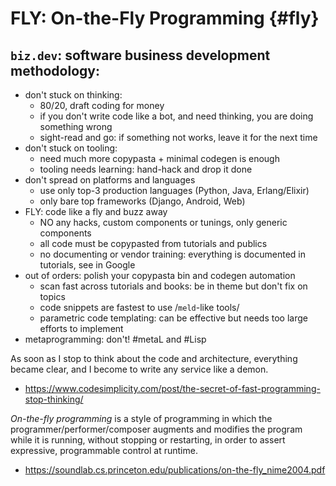 # FLY: On-the-Fly Programming {#fly}

## `biz.dev`: software business development methodology:

* don't stuck on thinking:
    * 80/20, draft coding for money
    * if you don't write code like a bot, and need thinking, you are doing something wrong
    * sight-read and go: if something not works, leave it for the next time
* don't stuck on tooling:
    * need much more copypasta + minimal codegen is enough
    * tooling needs learning: hand-hack and drop it done
* don't spread on platforms and languages
    * use only top-3 production languages (Python, Java, Erlang/Elixir)
    * only bare top frameworks (Django, Android, Web)
* FLY: code like a fly and buzz away
    * NO any hacks, custom components or tunings, only generic components
    * all code must be copypasted from tutorials and publics
    * no documenting or vendor training: everything is documented in tutorials, see in Google
* out of orders: polish your copypasta bin and codegen automation
    * scan fast across tutorials and books: be in theme but don't fix on topics
    * code snippets are fastest to use /`meld`-like tools/
    * parametric code templating: can be effective but needs too large efforts to implement
* metaprogramming: don't! #metaL and #Lisp
    

As soon as I stop to think about the code and architecture, everything became
clear, and I become to write any service like a demon.

* https://www.codesimplicity.com/post/the-secret-of-fast-programming-stop-thinking/

*On-the-fly programming* is a style of programming in which the
programmer/performer/composer augments and modifies the program while it is
running, without stopping or restarting, in order to assert expressive,
programmable control at runtime.

* https://soundlab.cs.princeton.edu/publications/on-the-fly_nime2004.pdf
